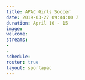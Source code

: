 ```yaml
---
title: APAC Girls Soccer
date: 2019-03-27 09:44:00 Z
duration: April 10 - 15
image: 
welcome: 
streams:
- 
- 
schedule: 
roster: true
layout: sportapac
---
```


